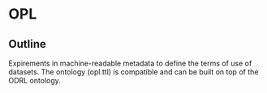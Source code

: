 OPL
===========================

Outline
-------

Expirements in machine-readable metadata to define the terms of use of datasets.
The ontology (opl.ttl) is compatible and can be built on top of the ODRL ontology.
